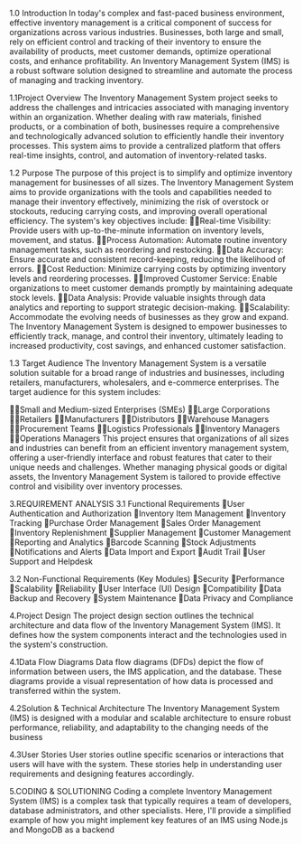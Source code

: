 1.0 Introduction
In today's complex and fast-paced business environment, effective inventory management is a critical component of success for organizations across various industries. Businesses, both large and small, rely on efficient control and tracking of their inventory to ensure the availability of products, meet customer demands, optimize operational costs, and enhance profitability. An Inventory Management System (IMS) is a robust software solution designed to streamline and automate the process of managing and tracking inventory.

1.1Project Overview
The Inventory Management System project seeks to address the challenges and intricacies associated with managing inventory within an organization. Whether dealing with raw materials, finished products, or a combination of both, businesses require a comprehensive and technologically advanced solution to efficiently handle their inventory processes. This system aims to provide a centralized platform that offers real-time insights, control, and automation of inventory-related tasks.

1.2 Purpose
The purpose of this project is to simplify and optimize inventory management for businesses of all sizes. The Inventory Management System aims to provide organizations with the tools and capabilities needed to manage their inventory effectively, minimizing the risk of overstock or stockouts, reducing carrying costs, and improving overall operational efficiency. The system's key objectives include:
Real-time Visibility: Provide users with up-to-the-minute information on inventory levels, movement, and status.
Process Automation: Automate routine inventory management tasks, such as reordering and restocking.
Data Accuracy: Ensure accurate and consistent record-keeping, reducing the likelihood of errors.
Cost Reduction: Minimize carrying costs by optimizing inventory levels and reordering processes.
Improved Customer Service: Enable organizations to meet customer demands promptly by maintaining adequate stock levels.
Data Analysis: Provide valuable insights through data analytics and reporting to support strategic decision-making.
Scalability: Accommodate the evolving needs of businesses as they grow and expand.
The Inventory Management System is designed to empower businesses to efficiently track, manage, and control their inventory, ultimately leading to increased productivity, cost savings, and enhanced customer satisfaction.

1.3 Target Audience
The Inventory Management System is a versatile solution suitable for a broad range of industries and businesses, including retailers, manufacturers, wholesalers, and e-commerce enterprises. The target audience for this system includes:

Small and Medium-sized Enterprises (SMEs)
Large Corporations
Retailers
Manufacturers
Distributors
Warehouse Managers
Procurement Teams
Logistics Professionals
Inventory Managers
Operations Managers
This project ensures that organizations of all sizes and industries can benefit from an efficient inventory management system, offering a user-friendly interface and robust features that cater to their unique needs and challenges. Whether managing physical goods or digital assets, the Inventory Management System is tailored to provide effective control and visibility over inventory processes.

3.REQUIREMENT ANALYSIS
3.1 Functional Requirements
User Authentication and Authorization
Inventory Item Management
Inventory Tracking
Purchase Order Management
Sales Order Management
Inventory Replenishment
Supplier Management
Customer Management
Reporting and Analytics
Barcode Scanning
Stock Adjustments
Notifications and Alerts
Data Import and Export
Audit Trail
User Support and Helpdesk

3.2 Non-Functional Requirements (Key Modules)
Security
Performance
Scalability
Reliability
User Interface (UI) Design
Compatibility
Data Backup and Recovery
System Maintenance
Data Privacy and Compliance

4.Project Design 
The project design section outlines the technical architecture and data flow of the Inventory Management System (IMS). It defines how the system components interact and the technologies used in the system's construction.




4.1Data Flow Diagrams
Data flow diagrams (DFDs) depict the flow of information between users, the IMS application, and the database. These diagrams provide a visual representation of how data is processed and transferred within the system.

4.2Solution & Technical Architecture
The Inventory Management System (IMS) is designed with a modular and scalable architecture to ensure robust performance, reliability, and adaptability to the changing needs of the business

4.3User Stories
User stories outline specific scenarios or interactions that users will have with the system. These stories help in understanding user requirements and designing features accordingly.

5.CODING & SOLUTIONING
Coding a complete Inventory Management System (IMS) is a complex task that typically requires a team of developers, database administrators, and other specialists. Here, I'll provide a simplified example of how you might implement key features of an IMS using Node.js and MongoDB as a backend
